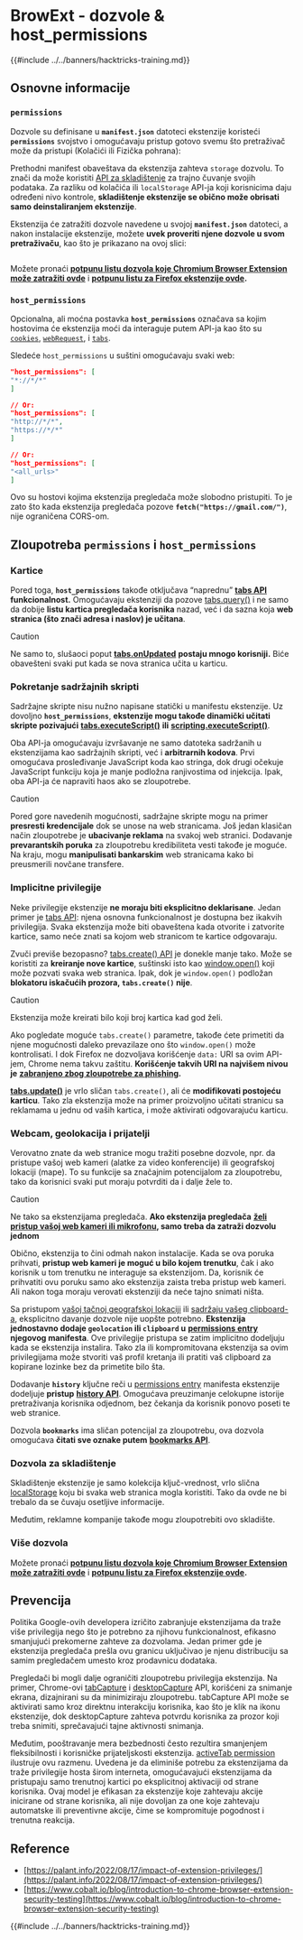 # BrowExt - dozvole & host_permissions

{{#include ../../banners/hacktricks-training.md}}

## Osnovne informacije

### **`permissions`**

Dozvole su definisane u **`manifest.json`** datoteci ekstenzije koristeći **`permissions`** svojstvo i omogućavaju pristup gotovo svemu što pretraživač može da pristupi (Kolačići ili Fizička pohrana):

Prethodni manifest obaveštava da ekstenzija zahteva `storage` dozvolu. To znači da može koristiti [API za skladištenje](https://developer.mozilla.org/en-US/docs/Mozilla/Add-ons/WebExtensions/API/storage) za trajno čuvanje svojih podataka. Za razliku od kolačića ili `localStorage` API-ja koji korisnicima daju određeni nivo kontrole, **skladištenje ekstenzije se obično može obrisati samo deinstaliranjem ekstenzije**.

Ekstenzija će zatražiti dozvole navedene u svojoj **`manifest.json`** datoteci, a nakon instalacije ekstenzije, možete **uvek proveriti njene dozvole u svom pretraživaču**, kao što je prikazano na ovoj slici:

<figure><img src="../../images/image (18).png" alt=""><figcaption></figcaption></figure>

Možete pronaći [**potpunu listu dozvola koje Chromium Browser Extension može zatražiti ovde**](https://developer.chrome.com/docs/extensions/develop/concepts/declare-permissions#permissions) i [**potpunu listu za Firefox ekstenzije ovde**](https://developer.mozilla.org/en-US/docs/Mozilla/Add-ons/WebExtensions/manifest.json/permissions#api_permissions)**.**

### `host_permissions`

Opcionalna, ali moćna postavka **`host_permissions`** označava sa kojim hostovima će ekstenzija moći da interaguje putem API-ja kao što su [`cookies`](https://developer.mozilla.org/en-US/docs/Mozilla/Add-ons/WebExtensions/API/cookies), [`webRequest`](https://developer.mozilla.org/en-US/docs/Mozilla/Add-ons/WebExtensions/API/webRequest), i [`tabs`](https://developer.mozilla.org/en-US/docs/Mozilla/Add-ons/WebExtensions/API/tabs).

Sledeće `host_permissions` u suštini omogućavaju svaki web:
```json
"host_permissions": [
"*://*/*"
]

// Or:
"host_permissions": [
"http://*/*",
"https://*/*"
]

// Or:
"host_permissions": [
"<all_urls>"
]
```
Ovo su hostovi kojima ekstenzija pregledača može slobodno pristupiti. To je zato što kada ekstenzija pregledača pozove **`fetch("https://gmail.com/")`**, nije ograničena CORS-om.

## Zloupotreba `permissions` i `host_permissions`

### Kartice

Pored toga, **`host_permissions`** takođe otključava “naprednu” [**tabs API**](https://developer.mozilla.org/en-US/docs/Mozilla/Add-ons/WebExtensions/API/tabs) **funkcionalnost.** Omogućavaju ekstenziji da pozove [tabs.query()](https://developer.mozilla.org/en-US/docs/Mozilla/Add-ons/WebExtensions/API/tabs/query) i ne samo da dobije **listu kartica pregledača korisnika** nazad, već i da sazna koja **web stranica (što znači adresa i naslov) je učitana**.

> [!CAUTION]
> Ne samo to, slušaoci poput [**tabs.onUpdated**](https://developer.mozilla.org/en-US/docs/Mozilla/Add-ons/WebExtensions/API/tabs/onUpdated) **postaju mnogo korisniji.** Biće obavešteni svaki put kada se nova stranica učita u karticu.

### Pokretanje sadržajnih skripti <a href="#running-content-scripts" id="running-content-scripts"></a>

Sadržajne skripte nisu nužno napisane statički u manifestu ekstenzije. Uz dovoljno **`host_permissions`**, **ekstenzije mogu takođe dinamički učitati skripte pozivajući** [**tabs.executeScript()**](https://developer.mozilla.org/en-US/docs/Mozilla/Add-ons/WebExtensions/API/tabs/executeScript) **ili** [**scripting.executeScript()**](https://developer.mozilla.org/en-US/docs/Mozilla/Add-ons/WebExtensions/API/scripting/executeScript).

Oba API-ja omogućavaju izvršavanje ne samo datoteka sadržanih u ekstenzijama kao sadržajnih skripti, već i **arbitrarnih kodova**. Prvi omogućava prosleđivanje JavaScript koda kao stringa, dok drugi očekuje JavaScript funkciju koja je manje podložna ranjivostima od injekcija. Ipak, oba API-ja će napraviti haos ako se zloupotrebe.

> [!CAUTION]
> Pored gore navedenih mogućnosti, sadržajne skripte mogu na primer **presresti kredencijale** dok se unose na web stranicama. Još jedan klasičan način zloupotrebe je **ubacivanje reklama** na svakoj web stranici. Dodavanje **prevarantskih poruka** za zloupotrebu kredibiliteta vesti takođe je moguće. Na kraju, mogu **manipulisati bankarskim** web stranicama kako bi preusmerili novčane transfere.

### Implicitne privilegije <a href="#implicit-privileges" id="implicit-privileges"></a>

Neke privilegije ekstenzije **ne moraju biti eksplicitno deklarisane**. Jedan primer je [tabs API](https://developer.mozilla.org/en-US/docs/Mozilla/Add-ons/WebExtensions/API/tabs): njena osnovna funkcionalnost je dostupna bez ikakvih privilegija. Svaka ekstenzija može biti obaveštena kada otvorite i zatvorite kartice, samo neće znati sa kojom web stranicom te kartice odgovaraju.

Zvuči previše bezopasno? [tabs.create() API](https://developer.mozilla.org/en-US/docs/Mozilla/Add-ons/WebExtensions/API/tabs/create) je donekle manje tako. Može se koristiti za **kreiranje nove kartice**, suštinski isto kao [window.open()](https://developer.mozilla.org/en-US/docs/Web/API/Window/open) koji može pozvati svaka web stranica. Ipak, dok je `window.open()` podložan **blokatoru iskačućih prozora, `tabs.create()` nije**.

> [!CAUTION]
> Ekstenzija može kreirati bilo koji broj kartica kad god želi.

Ako pogledate moguće `tabs.create()` parametre, takođe ćete primetiti da njene mogućnosti daleko prevazilaze ono što `window.open()` može kontrolisati. I dok Firefox ne dozvoljava korišćenje `data:` URI sa ovim API-jem, Chrome nema takvu zaštitu. **Korišćenje takvih URI na najvišem nivou je** [**zabranjeno zbog zloupotrebe za phishing**](https://bugzilla.mozilla.org/show_bug.cgi?id=1331351)**.**

[**tabs.update()**](https://developer.mozilla.org/en-US/docs/Mozilla/Add-ons/WebExtensions/API/tabs/update) je vrlo sličan `tabs.create()`, ali će **modifikovati postojeću karticu**. Tako zla ekstenzija može na primer proizvoljno učitati stranicu sa reklamama u jednu od vaših kartica, i može aktivirati odgovarajuću karticu.

### Webcam, geolokacija i prijatelji <a href="#webcam-geolocation-and-friends" id="webcam-geolocation-and-friends"></a>

Verovatno znate da web stranice mogu tražiti posebne dozvole, npr. da pristupe vašoj web kameri (alatke za video konferencije) ili geografskoj lokaciji (mape). To su funkcije sa značajnim potencijalom za zloupotrebu, tako da korisnici svaki put moraju potvrditi da i dalje žele to.

> [!CAUTION]
> Ne tako sa ekstenzijama pregledača. **Ako ekstenzija pregledača** [**želi pristup vašoj web kameri ili mikrofonu**](https://developer.mozilla.org/en-US/docs/Web/API/MediaDevices/getUserMedia)**, samo treba da zatraži dozvolu jednom**

Obično, ekstenzija to čini odmah nakon instalacije. Kada se ova poruka prihvati, **pristup web kameri je moguć u bilo kojem trenutku**, čak i ako korisnik u tom trenutku ne interaguje sa ekstenzijom. Da, korisnik će prihvatiti ovu poruku samo ako ekstenzija zaista treba pristup web kameri. Ali nakon toga moraju verovati ekstenziji da neće tajno snimati ništa.

Sa pristupom [vašoj tačnoj geografskoj lokaciji](https://developer.mozilla.org/en-US/docs/Web/API/Geolocation) ili [sadržaju vašeg clipboard-a](https://developer.mozilla.org/en-US/docs/Web/API/Clipboard_API), eksplicitno davanje dozvole nije uopšte potrebno. **Ekstenzija jednostavno dodaje `geolocation` ili `clipboard` u** [**permissions entry**](https://developer.mozilla.org/en-US/docs/Mozilla/Add-ons/WebExtensions/manifest.json/permissions) **njegovog manifesta**. Ove privilegije pristupa se zatim implicitno dodeljuju kada se ekstenzija instalira. Tako zla ili kompromitovana ekstenzija sa ovim privilegijama može stvoriti vaš profil kretanja ili pratiti vaš clipboard za kopirane lozinke bez da primetite bilo šta.

Dodavanje **`history`** ključne reči u [permissions entry](https://developer.mozilla.org/en-US/docs/Mozilla/Add-ons/WebExtensions/manifest.json/permissions) manifesta ekstenzije dodeljuje **pristup** [**history API**](https://developer.mozilla.org/en-US/docs/Mozilla/Add-ons/WebExtensions/API/history). Omogućava preuzimanje celokupne istorije pretraživanja korisnika odjednom, bez čekanja da korisnik ponovo poseti te web stranice.

Dozvola **`bookmarks`** ima sličan potencijal za zloupotrebu, ova dozvola omogućava **čitati sve oznake putem** [**bookmarks API**](https://developer.mozilla.org/en-US/docs/Mozilla/Add-ons/WebExtensions/API/bookmarks).

### Dozvola za skladištenje <a href="#the-storage-permission" id="the-storage-permission"></a>

Skladištenje ekstenzije je samo kolekcija ključ-vrednost, vrlo slična [localStorage](https://developer.mozilla.org/en-US/docs/Web/API/Window/localStorage) koju bi svaka web stranica mogla koristiti. Tako da ovde ne bi trebalo da se čuvaju osetljive informacije.

Međutim, reklamne kompanije takođe mogu zloupotrebiti ovo skladište.

### Više dozvola

Možete pronaći [**potpunu listu dozvola koje Chromium Browser Extension može zatražiti ovde**](https://developer.chrome.com/docs/extensions/develop/concepts/declare-permissions#permissions) i [**potpunu listu za Firefox ekstenzije ovde**](https://developer.mozilla.org/en-US/docs/Mozilla/Add-ons/WebExtensions/manifest.json/permissions#api_permissions)**.**

## Prevencija <a href="#why-not-restrict-extension-privileges" id="why-not-restrict-extension-privileges"></a>

Politika Google-ovih developera izričito zabranjuje ekstenzijama da traže više privilegija nego što je potrebno za njihovu funkcionalnost, efikasno smanjujući prekomerne zahteve za dozvolama. Jedan primer gde je ekstenzija pregledača prešla ovu granicu uključivao je njenu distribuciju sa samim pregledačem umesto kroz prodavnicu dodataka.

Pregledači bi mogli dalje ograničiti zloupotrebu privilegija ekstenzija. Na primer, Chrome-ovi [tabCapture](https://developer.chrome.com/docs/extensions/reference/tabCapture/) i [desktopCapture](https://developer.chrome.com/docs/extensions/reference/desktopCapture/) API, korišćeni za snimanje ekrana, dizajnirani su da minimiziraju zloupotrebu. tabCapture API može se aktivirati samo kroz direktnu interakciju korisnika, kao što je klik na ikonu ekstenzije, dok desktopCapture zahteva potvrdu korisnika za prozor koji treba snimiti, sprečavajući tajne aktivnosti snimanja.

Međutim, pooštravanje mera bezbednosti često rezultira smanjenjem fleksibilnosti i korisničke prijateljskosti ekstenzija. [activeTab permission](https://developer.mozilla.org/en-US/docs/Mozilla/Add-ons/WebExtensions/manifest.json/permissions#activetab_permission) ilustruje ovu razmenu. Uvedena je da eliminiše potrebu za ekstenzijama da traže privilegije hosta širom interneta, omogućavajući ekstenzijama da pristupaju samo trenutnoj kartici po eksplicitnoj aktivaciji od strane korisnika. Ovaj model je efikasan za ekstenzije koje zahtevaju akcije inicirane od strane korisnika, ali nije dovoljan za one koje zahtevaju automatske ili preventivne akcije, čime se kompromituje pogodnost i trenutna reakcija.

## **Reference**

- [https://palant.info/2022/08/17/impact-of-extension-privileges/](https://palant.info/2022/08/17/impact-of-extension-privileges/)
- [https://www.cobalt.io/blog/introduction-to-chrome-browser-extension-security-testing](https://www.cobalt.io/blog/introduction-to-chrome-browser-extension-security-testing)

{{#include ../../banners/hacktricks-training.md}}
